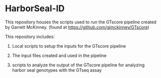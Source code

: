 # HarborSeal-ID
This repository houses the scripts used to run the GTscore pipeline created by Garrett McKinney.
(found at https://github.com/gjmckinney/GTscore)

This repository includes:

  1. Local scripts to setup the inputs for the GTscore pipeline

  2. The input files created and used in the pipeline

  3. scripts to analyze the output of the GTscore pipeline for analyzing harbor seal genotypes with the GTseq assay

